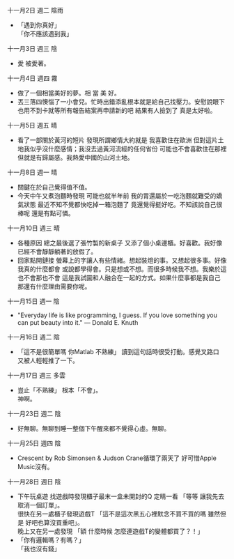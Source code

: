 十一月2日 週二 陰雨
- 「遇到你真好」  
「你不應該遇到我」

十一月3日 週三 陰
- 愛 被愛著。

十一月4日 週四 霧
- 做了一個相當美好的夢。相 當 美 好。
- 丟三落四懊惱了一小會兒。忙時出錯添亂根本就是給自己找壓力。安慰說眼下也用不到卡就等所有報告結案再申請新的吧 結果有人撿到了 真是太好啦。

十一月5日 週五 晴
- 看了一部關於黃河的短片 發現所謂鄉情大約就是 我喜歡住在歐洲 但對這片土地我似乎沒什麼感情；我沒去過黃河流經的任何省份 可能也不會喜歡住在那裡 但就是有歸屬感。我熱愛中國的山河土地。

十一月8日 週一 晴
- 關鍵在於自己覺得值不值。
- 今天中午又煮泡麵時發現 可能也就半年前 我的胃還屬於一吃泡麵就難受的嬌氣狀態 最近不知不覺都快吃掉一箱泡麵了 竟還覺得挺好吃。不知該說自己很棒呢 還是有點可憐。

十一月10日 週三 晴
- 各種原因 總之最後選了張竹製的新桌子 又添了個小桌邊櫃。好喜歡。我好像已經不會靜靜躺著的放假了。
- 回家點開鏈接 螢幕上的字讓人有些情緒。想起裝燈的事。又想起很多事。好像我真的什麼都會 或說都學得會。只是想或不想。而很多時候我不想。我樂於這也不會那也不會 這是我試圖和人融合在一起的方式。如果什麼事都是我自己 那還有什麼理由需要你呢。

十一月15日 週一 陰
- "Everyday life is like programming, I guess. If you love something you can put beauty into it." ― Donald E. Knuth

十一月16日 週二 陰
- 「這不是很簡單嗎 你Matlab 不熟練」 讀到這句話時很受打動。感覺叉路口 又被人輕輕推了一下。

十一月17日 週三 多雲
- 豈止「不熟練」 根本「不會」。  
神啊。

十一月23日 週二 陰
- 好無聊。無聊到睡一整個下午醒來都不覺得心虛。無聊。

十一月25日 週四 陰
- Crescent by Rob Simonsen & Judson Crane循環了兩天了 好可惜Apple Music沒有。

十一月28日 週日 陰
- 下午玩桌遊 找遊戲時發現櫃子最末一盒未開封的Q 定睛一看 「等等 讓我先去取消一個訂單」。  
很快在另一處櫃子發現遊戲T 「這不是這次黑五心裡默念不買不買的嗎 雖然但是 好吧也算沒買重吧」。  
晚上又在另一處發現 「額 什麼時候 怎麼連遊戲T的變體都買了？！」
- 「你有邏輯嗎？有嗎？」  
 「我也沒有錢」
